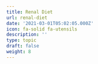 ```yaml
---
title: Renal Diet
url: renal-diet
date: '2021-03-01T05:02:05.000Z'
icon: fa-solid fa-utensils
description: ''
type: topic
draft: false
weight: 8
---
```



